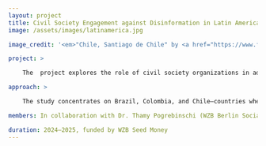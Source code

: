 ```yaml
---
layout: project
title: Civil Society Engagement against Disinformation in Latin America
image: /assets/images/latinamerica.jpg

image_credit: '<em>"Chile, Santiago de Chile" by <a href="https://www.flickr.com/photos/armingruber/" target="_blank" rel="noopener">armingruber</a> is licensed under <a href="https://creativecommons.org/licenses/by/2.0/" target="_blank" rel="noopener">CC BY 2.0</a>.</em>'

project: >

    The  project explores the role of civil society organizations in addressing disinformation within the highly polarized societies of Latin America. While most existing studies on disinformation focus on state regulation or the self-regulation of media and platform companies, this project shifts attention to the still under-researched activities of civil society. The project’s innovative contribution lies in systematically documenting and theoretically framing civil society engagement. It asks to what extent civil society organizations fulfill their democratic mandate to strengthen social cohesion. The results indicate that civil society plays a crucial role, particularly as social intermediaries and organizers. CSOs detect polarization at an early stage, enhance digital competencies, foster political education, and support independent local journalism. In these ways, they make an indispensable contribution to democratic resilience in polarized societies.

approach: >

    The study concentrates on Brazil, Colombia, and Chile—countries where disinformation has played a decisive role in recent years, particularly in presidential elections, constitutional referendums, and plebiscites. Drawing on extensive interviews with civil society actors, it examines whether and how these organizations are able to counter disinformation and polarization, or whether they may reinforce them. Initial findings suggest that effective strategies against disinformation cannot rely solely on information control—such as fact-checking and debunking—but must also include preventive approaches, ranging from prebunking and inoculation to broader initiatives in media literacy, political education, and the dissemination of counter-narratives.

members: In collaboration with Dr. Thamy Pogrebinschi (WZB Berlin Social Science Center)

duration: 2024—2025, funded by WZB Seed Money
---
```

